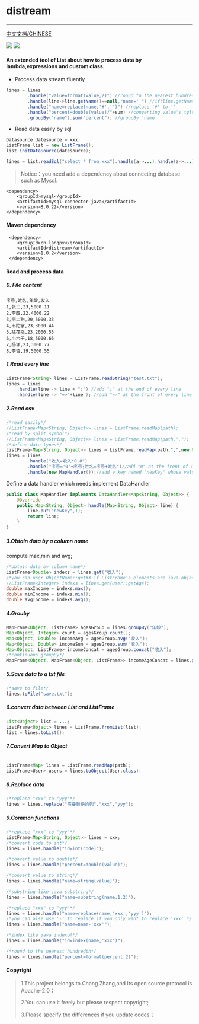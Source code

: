 # distream

---

[中文文档/CHINESE](README.md)

<div >
    <img src='https://shields.io/badge/version-1.0.0-green.svg'>
    <img src='https://shields.io/badge/author-Chang Zhang-dbab09.svg'>
    <h4>An extended tool of List about how to process data by lambda,expressions and custom class.</h4>
</div>

* Process data stream fluently

```java
lines = lines
        .handle("value=format(value,2)") //round to the nearest hundredth
        .handle(line->line.getName()==null,"name=''") //if(line.getName()==null){line.setName('');}
        .handle("name=replace(name,'#','')") //replace '#' to ''
        .handle("percent=double(value)/"+sum) //converting value's tyle to double and computing percent
        .groupBy("name").sum("percent"); //groupBy 'name'
```

* Read data easily by sql 

```java
Datasource datesource = xxx;
ListFrame list = new ListFrame();
list.initDataSource(datesource);

lines = list.readSql("select * from xxx").handle(a->...).handle(a->...)...;
```

> Notice：you need add a dependency about connecting database such as Mysql:

```
<dependency>
    <groupId>mysql</groupId>
    <artifactId>mysql-connector-java</artifactId>
    <version>8.0.22</version>
</dependency>
```


#### Maven dependency


```
 <dependency>
    <groupId>cn.langpy</groupId>
    <artifactId>distream</artifactId>
    <version>1.0.2</version>
 </dependency>
```


#### Read and process data

##### 0. File content

```
序号,姓名,年龄,收入
1,张三,23,5000.11
2,李四,22,4000.22
3,李二狗,20,5000.33
4,韦陀掌,23,3000.44
5,拈花指,23,2000.55
6,小六子,18,5000.66
7,杨潇,23,3000.77
8,李留,19,5000.55

```

##### 1.Read every line

```java
ListFrame<String> lines = ListFrame.readString("test.txt");
lines = lines
    .handle(line -> line + ";") //add ";" at the end of every line
    .handle(line -> "=>"+line ); //add "=>" at the front of every line
```

##### 2.Read csv

```java
/*read easily*/
//ListFrame<Map<String, Object>> lines = ListFrame.readMap(path);
/*read by split symbol*/
//ListFrame<Map<String, Object>> lines = ListFrame.readMap(path,",");
/*define data types*/
ListFrame<Map<String, Object>> lines = ListFrame.readMap(path,",",new Class[]{Integer.class,String.class,Integer.class,Double.class});
lines = lines
        .handle("收入=收入*0.8")
        .handle("序号='0'+序号;姓名=序号+姓名")//add "0" at the front of 序号;rename 姓名 by 序号+姓名
        .handle(new MapHandler());//add a key named "newKey" whose value is 1  ;MapHandler can be seen as follows
```

Define a data handler which needs implement DataHandler<E>

```java
public class MapHandler implements DataHandler<Map<String, Object>> {
    @Override
    public Map<String, Object> handle(Map<String, Object> line) {
        line.put("newKey",1);
        return line;
    }
}
```

##### 3.Obtain data by a column name

compute max,min and avg;

```java
/*obtain data by column name*/
ListFrame<Double> indexs = lines.get("收入");
/*you can user ObjectName::getXX if ListFrame's elements are java objects*/
//ListFrame<Integer> indexs = lines.get(User::getAge);
double maxIncome = indexs.max();
double minIncome = indexs.min();
double avgIncome = indexs.avg();
```

##### 4.Grouby

```java
MapFrame<Object, ListFrame> agesGroup = lines.groupBy("年龄");
Map<Object, Integer> count = agesGroup.count();
Map<Object, Double> incomeAvg = agesGroup.avg("收入");
Map<Object, Double> incomeSum = agesGroup.sum("收入");
Map<Object, ListFrame> incomeConcat = agesGroup.concat("收入");
/*continuous groupBy*/
MapFrame<Object, MapFrame<Object, ListFrame>> incomeAgeConcat = lines.groupBy("收入").groupBy("年龄");
```
##### 5.Save data to a txt file

```java
/*save to file*/
lines.toFile("save.txt");
```


##### 6.convert data between List and ListFrame

```java
List<Object> list = ...;
ListFrame<Object> lines = ListFrame.fromList(list);
list = lines.toList();
```

##### 7.Convert Map to Object

```java

ListFrame<Map> lines = ListFrame.readMap(path);
ListFrame<User> users = lines.toObject(User.class);
```

##### 8.Replace data

```java
/*replace "xxx" to "yyy"*/
lines = lines.replace("需要替换的列","xxx","yyy");
```

##### 9.Common functions

```java
/*replace "xxx" to "yyy"*/
ListFrame<Map<String, Object>> lines = xxx;
/*convert code to int*/
lines = lines.handle("id=int(code)");

/*convert value to double*/
lines = lines.handle("percent=double(value)");

/*convert value to string*/
lines = lines.handle("name=string(value)");

/*substring like java substring*/
lines = lines.handle("name=substring(name,1,2)");

/*replace "xxx" to "yyy"*/
lines = lines.handle("name=replace(name,'xxx','yyy')");
/*you can alse use '-' to replace if you only want to replace 'xxx' */
lines = lines.handle("name=name-'xxx'");

/*index like java indexof*/
lines = lines.handle("id=index(name,'xxx')");

/*round to the nearest hundredth*/
lines = lines.handle("percent=format(percent,2)");
```


#### Copyright

> 1.This project belongs to Chang Zhang,and Its open source protocol is Apache-2.0；
>
> 2.You can use it freely  but please respect copyright;
>
> 3.Please specify the differences if you update codes；
>

